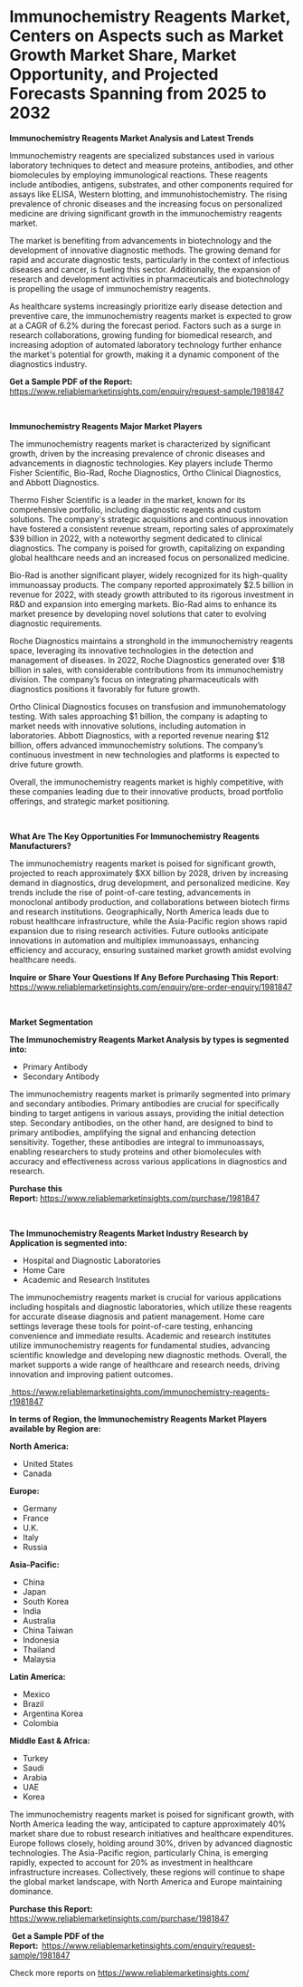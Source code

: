 <p><h1>Immunochemistry Reagents Market, Centers on Aspects such as Market Growth Market Share, Market Opportunity, and Projected Forecasts Spanning from 2025 to 2032</h1></p><p><strong>Immunochemistry Reagents Market Analysis and Latest Trends</strong></p>
<p><p>Immunochemistry reagents are specialized substances used in various laboratory techniques to detect and measure proteins, antibodies, and other biomolecules by employing immunological reactions. These reagents include antibodies, antigens, substrates, and other components required for assays like ELISA, Western blotting, and immunohistochemistry. The rising prevalence of chronic diseases and the increasing focus on personalized medicine are driving significant growth in the immunochemistry reagents market. </p><p>The market is benefiting from advancements in biotechnology and the development of innovative diagnostic methods. The growing demand for rapid and accurate diagnostic tests, particularly in the context of infectious diseases and cancer, is fueling this sector. Additionally, the expansion of research and development activities in pharmaceuticals and biotechnology is propelling the usage of immunochemistry reagents. </p><p>As healthcare systems increasingly prioritize early disease detection and preventive care, the immunochemistry reagents market is expected to grow at a CAGR of 6.2% during the forecast period. Factors such as a surge in research collaborations, growing funding for biomedical research, and increasing adoption of automated laboratory technology further enhance the market's potential for growth, making it a dynamic component of the diagnostics industry.</p></p>
<p><strong>Get a Sample PDF of the Report:&nbsp;</strong> <a href="https://www.reliablemarketinsights.com/enquiry/request-sample/1981847?utm_campaign=3188&utm_medium=2&utm_source=Github&utm_content=ia&utm_term=05032025&utm_id=immunochemistry-reagents">https://www.reliablemarketinsights.com/enquiry/request-sample/1981847</a></p>
<p>&nbsp;</p>
<p><strong>Immunochemistry Reagents Major Market Players</strong></p>
<p><p>The immunochemistry reagents market is characterized by significant growth, driven by the increasing prevalence of chronic diseases and advancements in diagnostic technologies. Key players include Thermo Fisher Scientific, Bio-Rad, Roche Diagnostics, Ortho Clinical Diagnostics, and Abbott Diagnostics.</p><p>Thermo Fisher Scientific is a leader in the market, known for its comprehensive portfolio, including diagnostic reagents and custom solutions. The company's strategic acquisitions and continuous innovation have fostered a consistent revenue stream, reporting sales of approximately $39 billion in 2022, with a noteworthy segment dedicated to clinical diagnostics. The company is poised for growth, capitalizing on expanding global healthcare needs and an increased focus on personalized medicine.</p><p>Bio-Rad is another significant player, widely recognized for its high-quality immunoassay products. The company reported approximately $2.5 billion in revenue for 2022, with steady growth attributed to its rigorous investment in R&D and expansion into emerging markets. Bio-Rad aims to enhance its market presence by developing novel solutions that cater to evolving diagnostic requirements.</p><p>Roche Diagnostics maintains a stronghold in the immunochemistry reagents space, leveraging its innovative technologies in the detection and management of diseases. In 2022, Roche Diagnostics generated over $18 billion in sales, with considerable contributions from its immunochemistry division. The company’s focus on integrating pharmaceuticals with diagnostics positions it favorably for future growth.</p><p>Ortho Clinical Diagnostics focuses on transfusion and immunohematology testing. With sales approaching $1 billion, the company is adapting to market needs with innovative solutions, including automation in laboratories. Abbott Diagnostics, with a reported revenue nearing $12 billion, offers advanced immunochemistry solutions. The company’s continuous investment in new technologies and platforms is expected to drive future growth.</p><p>Overall, the immunochemistry reagents market is highly competitive, with these companies leading due to their innovative products, broad portfolio offerings, and strategic market positioning.</p></p>
<p>&nbsp;</p>
<p><strong>What Are The Key Opportunities For Immunochemistry Reagents Manufacturers?</strong></p>
<p><p>The immunochemistry reagents market is poised for significant growth, projected to reach approximately $XX billion by 2028, driven by increasing demand in diagnostics, drug development, and personalized medicine. Key trends include the rise of point-of-care testing, advancements in monoclonal antibody production, and collaborations between biotech firms and research institutions. Geographically, North America leads due to robust healthcare infrastructure, while the Asia-Pacific region shows rapid expansion due to rising research activities. Future outlooks anticipate innovations in automation and multiplex immunoassays, enhancing efficiency and accuracy, ensuring sustained market growth amidst evolving healthcare needs.</p></p>
<p><strong>Inquire or Share Your Questions If Any Before Purchasing This Report:</strong> <a href="https://www.reliablemarketinsights.com/enquiry/pre-order-enquiry/1981847?utm_campaign=3188&utm_medium=2&utm_source=Github&utm_content=ia&utm_term=05032025&utm_id=immunochemistry-reagents">https://www.reliablemarketinsights.com/enquiry/pre-order-enquiry/1981847</a></p>
<p>&nbsp;</p>
<p><strong>Market Segmentation</strong></p>
<p><strong>The Immunochemistry Reagents Market Analysis by types is segmented into:</strong></p>
<p><ul><li>Primary Antibody</li><li>Secondary Antibody</li></ul></p>
<p><p>The immunochemistry reagents market is primarily segmented into primary and secondary antibodies. Primary antibodies are crucial for specifically binding to target antigens in various assays, providing the initial detection step. Secondary antibodies, on the other hand, are designed to bind to primary antibodies, amplifying the signal and enhancing detection sensitivity. Together, these antibodies are integral to immunoassays, enabling researchers to study proteins and other biomolecules with accuracy and effectiveness across various applications in diagnostics and research.</p></p>
<p><strong>Purchase this Report:&nbsp;</strong><a href="https://www.reliablemarketinsights.com/purchase/1981847?utm_campaign=3188&utm_medium=2&utm_source=Github&utm_content=ia&utm_term=05032025&utm_id=immunochemistry-reagents">https://www.reliablemarketinsights.com/purchase/1981847</a></p>
<p>&nbsp;</p>
<p><strong>The Immunochemistry Reagents Market Industry Research by Application is segmented into:</strong></p>
<p><ul><li>Hospital and Diagnostic Laboratories</li><li>Home Care</li><li>Academic and Research Institutes</li></ul></p>
<p><p>The immunochemistry reagents market is crucial for various applications including hospitals and diagnostic laboratories, which utilize these reagents for accurate disease diagnosis and patient management. Home care settings leverage these tools for point-of-care testing, enhancing convenience and immediate results. Academic and research institutes utilize immunochemistry reagents for fundamental studies, advancing scientific knowledge and developing new diagnostic methods. Overall, the market supports a wide range of healthcare and research needs, driving innovation and improving patient outcomes.</p></p>
<p><a href="https://www.reliablemarketinsights.com/immunochemistry-reagents-r1981847?utm_campaign=3188&utm_medium=2&utm_source=Github&utm_content=ia&utm_term=05032025&utm_id=immunochemistry-reagents">&nbsp;https://www.reliablemarketinsights.com/immunochemistry-reagents-r1981847</a></p>
<p><strong>In terms of Region, the Immunochemistry Reagents Market Players available by Region are:</strong></p>
<p>
    <p> <strong> North America: </strong>
        <ul>
            <li>United States</li>
            <li>Canada</li>
        </ul>
        </p> 
    <p> <strong> Europe: </strong>
        <ul>
            <li>Germany</li>
            <li>France</li>
            <li>U.K.</li>
            <li>Italy</li>
            <li>Russia</li>
        </ul>
        </p> 
    <p> <strong> Asia-Pacific: </strong>
        <ul>
            <li>China</li>
            <li>Japan</li>
            <li>South Korea</li>
            <li>India</li>
            <li>Australia</li>
            <li>China Taiwan</li>
            <li>Indonesia</li>
            <li>Thailand</li>
            <li>Malaysia</li>
        </ul>
        </p> 
    <p> <strong> Latin America: </strong>
        <ul>
            <li>Mexico</li>
            <li>Brazil</li>
            <li>Argentina Korea</li>
            <li>Colombia</li>
        </ul>
        </p> 
    <p> <strong> Middle East & Africa: </strong>
        <ul>
            <li>Turkey</li>
            <li>Saudi</li>
            <li>Arabia</li>
            <li>UAE</li>
            <li>Korea</li>
        </ul>
    </p>
    </p>
<p><p>The immunochemistry reagents market is poised for significant growth, with North America leading the way, anticipated to capture approximately 40% market share due to robust research initiatives and healthcare expenditures. Europe follows closely, holding around 30%, driven by advanced diagnostic technologies. The Asia-Pacific region, particularly China, is emerging rapidly, expected to account for 20% as investment in healthcare infrastructure increases. Collectively, these regions will continue to shape the global market landscape, with North America and Europe maintaining dominance.</p></p>
<p><strong>Purchase this Report: </strong><a href="https://www.reliablemarketinsights.com/purchase/1981847?utm_campaign=3188&utm_medium=2&utm_source=Github&utm_content=ia&utm_term=05032025&utm_id=immunochemistry-reagents">https://www.reliablemarketinsights.com/purchase/1981847</a></p>
<p>&nbsp;<strong>Get a Sample PDF of the Report:&nbsp;&nbsp;</strong><a href="https://www.reliablemarketinsights.com/enquiry/request-sample/1981847?utm_campaign=3188&utm_medium=2&utm_source=Github&utm_content=ia&utm_term=05032025&utm_id=immunochemistry-reagents">https://www.reliablemarketinsights.com/enquiry/request-sample/1981847</a></p>
<p><strong></strong></p>
<p>Check more reports on <a href="https://www.reliablemarketinsights.com/?utm_campaign=3188&utm_medium=2&utm_source=Github&utm_content=ia&utm_term=05032025&utm_id=immunochemistry-reagents">https://www.reliablemarketinsights.com/</a></p>